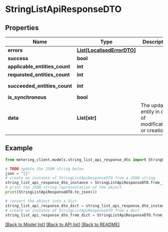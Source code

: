 # StringListApiResponseDTO


## Properties

Name | Type | Description | Notes
------------ | ------------- | ------------- | -------------
**errors** | [**List[LocalisedErrorDTO]**](LocalisedErrorDTO.md) |  | [optional] 
**success** | **bool** |  | [optional] 
**applicable_entities_count** | **int** |  | [optional] 
**requested_entities_count** | **int** |  | [optional] 
**succeeded_entities_count** | **int** |  | [optional] [readonly] 
**is_synchronous** | **bool** |  | [optional] 
**data** | **List[str]** | The updated entity in case of modifications or creation | [optional] 

## Example

```python
from metering_client.models.string_list_api_response_dto import StringListApiResponseDTO

# TODO update the JSON string below
json = "{}"
# create an instance of StringListApiResponseDTO from a JSON string
string_list_api_response_dto_instance = StringListApiResponseDTO.from_json(json)
# print the JSON string representation of the object
print(StringListApiResponseDTO.to_json())

# convert the object into a dict
string_list_api_response_dto_dict = string_list_api_response_dto_instance.to_dict()
# create an instance of StringListApiResponseDTO from a dict
string_list_api_response_dto_from_dict = StringListApiResponseDTO.from_dict(string_list_api_response_dto_dict)
```
[[Back to Model list]](../README.md#documentation-for-models) [[Back to API list]](../README.md#documentation-for-api-endpoints) [[Back to README]](../README.md)


